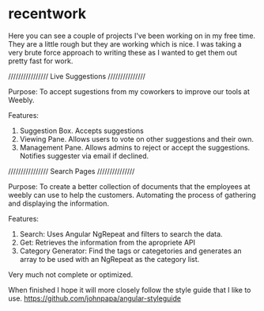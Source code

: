 # recentwork

Here you can see a couple of projects I've been working on in my free time. They are a little rough but they are working which is nice. I was taking a very brute force approach to writing these as I wanted to get them out pretty fast for work.

////////////////
Live Suggestions
///////////////

Purpose: To accept sugestions from my coworkers to improve our tools at Weebly. 

Features: 

1. Suggestion Box. Accepts suggestions
2. Viewing Pane. Allows users to vote on other suggestions and their own. 
3. Management Pane. Allows admins to reject or accept the suggestions. Notifies suggester via email if declined. 

////////////////
Search Pages
///////////////

Purpose: To create a better collection of documents that the employees at weebly can use to help the customers. Automating the process of gathering and displaying the information.  

Features: 

1. Search: Uses Angular NgRepeat and filters to search the data. 
2. Get: Retrieves the information from the apropriete API 
3. Category Generator: Find the tags or categetories and generates an array to be used with an NgRepeat as the category list. 

Very much not complete or optimized. 

When finished I hope it will more closely follow the style guide that I like to use. 
https://github.com/johnpapa/angular-styleguide